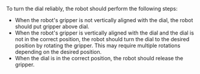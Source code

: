 To turn the dial reliably, the robot should perform the following steps:
- When the robot's gripper is not vertically aligned with the dial, the robot should put gripper above dial.
- When the robot's gripper is vertically aligned with the dial and the dial is not in the correct position, the robot should turn the dial to the desired position by rotating the gripper. This may require multiple rotations depending on the desired position.
- When the dial is in the correct position, the robot should release the gripper.